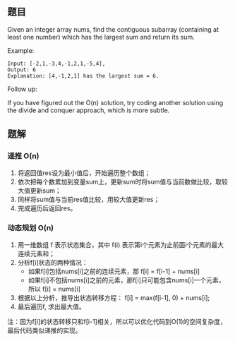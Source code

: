 <!--
 * @Author: shaqsnake
 * @Email: shaqsnake@gmail.com
 * @Date: 2019-09-04 16:33:10
 * @LastEditTime: 2019-09-06 15:59:03
 * @Description: 53. Maximum Subarray
 -->

## 题目

Given an integer array nums, find the contiguous subarray (containing at least one number) which has the largest sum and return its sum.

Example:
```
Input: [-2,1,-3,4,-1,2,1,-5,4],
Output: 6
Explanation: [4,-1,2,1] has the largest sum = 6.
```

Follow up:

If you have figured out the O(n) solution, try coding another solution using the divide and conquer approach, which is more subtle.

## 题解

### 递推 O(n)

1. 将返回值res设为最小值后，开始遍历整个数组；
2. 依次把每个数累加到变量sum上，更新sum时将sum值与当前数做比较，取较大值更新sum；
3. 同样将sum值与当前res值比较，用较大值更新res；
4. 完成遍历后返回res。

### 动态规划 O(n)

1. 用一维数组 f 表示状态集合，其中 f(i) 表示第i个元素为止前面i个元素的最大连续元素和；
2. 分析f[i]状态的两种情况：
    - 如果f[i]包括nums[i]之前的连续元素，那 f[i] = f[i-1] + nums[i] 
    - 如果f[i]不包括nums[i]之前的元素，那f[i]只可能包含nums[i]一个元素，所以 f[i] = nums[i]
3. 根据以上分析，推导出状态转移方程： f[i] = max(f[i-1], 0) + nums[i];
4. 最后遍历f, 求出最大值。

注：因为f[i]的状态转移只和f[i-1]相关，所以可以优化代码到O(1)的空间复杂度，最后代码类似递推的实现。